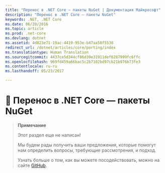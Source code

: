 ```yaml
---
title: "Перенос в .NET Core — пакеты NuGet | Документация Майкрософт"
description: "Перенос в .NET Core — пакеты NuGet"
keywords: .NET, .NET Core
ms.date: 06/20/2016
ms.topic: article
ms.prod: .net-core
ms.devlang: dotnet
ms.assetid: 4d823e71-19ac-4419-953e-b47aa58f5538
redirect_url: /dotnet/articles/core/porting/index
ms.translationtype: Human Translation
ms.sourcegitcommit: 4437ce5d344cf06d30e31911def6287999fc6ffc
ms.openlocfilehash: 969fd459a66bac5c2b7102bd97cb21b976b73fe3
ms.contentlocale: ru-ru
ms.lasthandoff: 05/23/2017

---
```


# 🔧 Перенос в .NET Core — пакеты NuGet
<a id="-porting-to-net-core---nuget-packages" class="xliff"></a>

> **Примечание**
> 
> Этот раздел еще не написан! 
>
> Мы будем рады получить ваши предложения, которые помогут нам определить вопросы, требующие рассмотрения, и подход.
> 
> Узнать больше о том, как вы можете посодействовать, можно на сайте [GitHub](https://github.com/dotnet/docs/blob/master/CONTRIBUTING.md).
>
        
  

